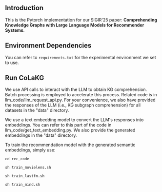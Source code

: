 ## Introduction
This is the Pytorch implementation for our SIGIR'25 paper: **Comprehending Knowledge Graphs with Large Language Models for Recommender Systems**.

## Environment Dependencies
You can refer to `requirements.txt` for the experimental environment we set to use.

## Run CoLaKG

We use API calls to interact with the LLM to obtain KG comprehension. Batch processing is employed to accelerate this process. Related code is in llm_code/llm_request_api.py. For your convenience, we also have provided the responses of the LLM (i.e., KG subgraph comprehension) for all datasets in the "data" directory.

We use a text embedding model to convert the LLM's responses into embeddings. You can refer to this part of the code in llm_code/get_text_embedding.py. We also provide the generated embeddings in the "data" directory.

To train the recommendation model with the generated semantic embeddings, simply use:

`cd rec_code`

`sh train_movielens.sh`

`sh train_lastfm.sh`

`sh train_mind.sh`
